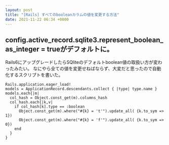 ```yaml
---
layout: post
title: "[Rails] すべてのbooleanカラムの値を変更する方法"
date: 2021-11-22 06:34 +0000
---
```


## config.active_record.sqlite3.represent_boolean_as_integer = trueがデフォルトに。

Rails6にアップグレードしたらSQliteのデフォルトboolean値の取扱い方が変わったみたい。
なにやら全ての値を変更せねばならず、大変だと思ったので自動化するスクリプトを書いた。

```
Rails.application.eager_load!
models = ApplicationRecord.descendants.collect { |type| type.name }
models.each{|m|
  col_hash = Object.const_get(m).columns_hash
  col_hash.each{|k,v|
    if col_hash[k].type == :boolean
      Object.const_get(m).where("#{k} = 't'").update_all( {k.to_sym => 1})
      Object.const_get(m).where("#{k} = 'f'").update_all( {k.to_sym => 0})
    end
  }
}
```



